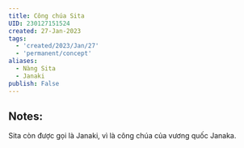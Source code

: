 ```yaml
---
title: Công chúa Sita
UID: 230127151524
created: 27-Jan-2023
tags:
  - 'created/2023/Jan/27'
  - 'permanent/concept'
aliases:
  - Nàng Sita
  - Janaki
publish: False
---
```

## Notes:
Sita còn được gọi là Janaki, vì là công chúa của vương quốc Janaka.



